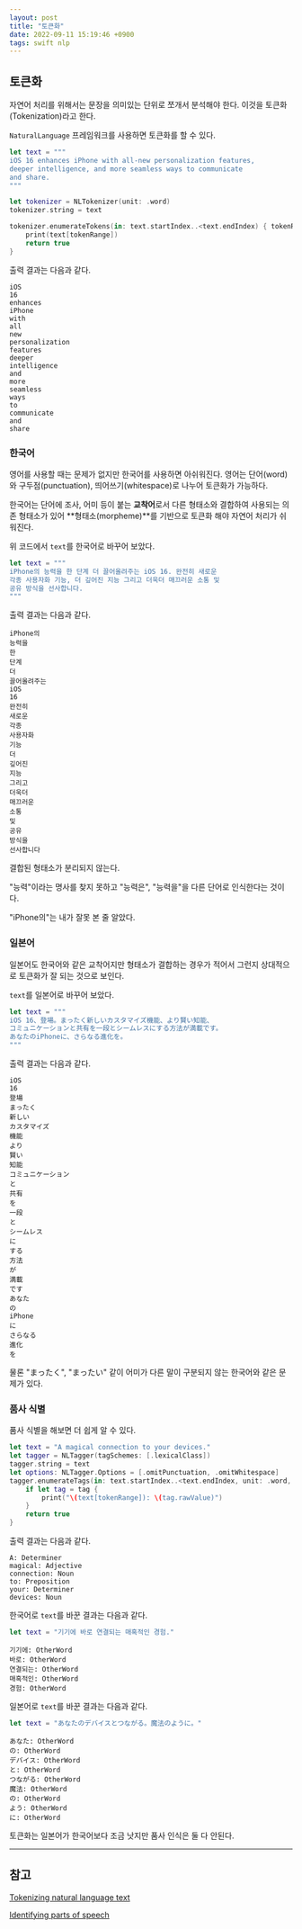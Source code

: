 ```yaml
---
layout: post
title: "토큰화"
date: 2022-09-11 15:19:46 +0900
tags: swift nlp
---
```


## 토큰화

자연어 처리를 위해서는 문장을 의미있는 단위로 쪼개서 분석해야 한다. 이것을 토큰화(Tokenization)라고 한다.

`NaturalLanguage` 프레임워크를 사용하면 토큰화를 할 수 있다.

```swift
let text = """
iOS 16 enhances iPhone with all-new personalization features,
deeper intelligence, and more seamless ways to communicate
and share.
"""

let tokenizer = NLTokenizer(unit: .word)
tokenizer.string = text

tokenizer.enumerateTokens(in: text.startIndex..<text.endIndex) { tokenRange, _ in
    print(text[tokenRange])
    return true
}
```

출력 결과는 다음과 같다.

```plaintext
iOS
16
enhances
iPhone
with
all
new
personalization
features
deeper
intelligence
and
more
seamless
ways
to
communicate
and
share
```

### 한국어

영어를 사용할 때는 문제가 없지만 한국어를 사용하면 아쉬워진다.
영어는 단어(word)와 구두점(punctuation), 띄어쓰기(whitespace)로 나누어 토큰화가 가능하다.

한국어는 단어에 조사, 어미 등이 붙는 **교착어**로서 다른 형태소와 결합하여 사용되는 의존 형태소가 있어 **형태소(morpheme)**를 기반으로 토큰화 해야 자연어 처리가 쉬워진다.

위 코드에서 `text`를 한국어로 바꾸어 보았다.

```swift
let text = """
iPhone의 능력을 한 단계 더 끌어올려주는 iOS 16. 완전히 새로운
각종 사용자화 기능, 더 깊어진 지능 그리고 더욱더 매끄러운 소통 및
공유 방식을 선사합니다.
"""
```

출력 결과는 다음과 같다.

```plaintext
iPhone의
능력을
한
단계
더
끌어올려주는
iOS
16
완전히
새로운
각종
사용자화
기능
더
깊어진
지능
그리고
더욱더
매끄러운
소통
및
공유
방식을
선사합니다
```

결합된 형태소가 분리되지 않는다.

"능력"이라는 명사를 찾지 못하고 "능력은", "능력을"을 다른 단어로 인식한다는 것이다.

"iPhone의"는 내가 잘못 본 줄 알았다.

### 일본어

일본어도 한국어와 같은 교착어지만 형태소가 결합하는 경우가 적어서 그런지 상대적으로 토큰화가 잘 되는 것으로 보인다.

`text`를 일본어로 바꾸어 보았다.

```swift
let text = """
iOS 16、登場。まったく新しいカスタマイズ機能、より賢い知能、
コミュニケーションと共有を一段とシームレスにする方法が満載です。
あなたのiPhoneに、さらなる進化を。
"""
```

출력 결과는 다음과 같다.

```plaintext
iOS
16
登場
まったく
新しい
カスタマイズ
機能
より
賢い
知能
コミュニケーション
と
共有
を
一段
と
シームレス
に
する
方法
が
満載
です
あなた
の
iPhone
に
さらなる
進化
を
```

물론 "まったく", "まったい" 같이 어미가 다른 말이 구분되지 않는 한국어와 같은 문제가 있다.

### 품사 식별

품사 식별을 해보면 더 쉽게 알 수 있다.

```swift
let text = "A magical connection to your devices."
let tagger = NLTagger(tagSchemes: [.lexicalClass])
tagger.string = text
let options: NLTagger.Options = [.omitPunctuation, .omitWhitespace]
tagger.enumerateTags(in: text.startIndex..<text.endIndex, unit: .word, scheme: .lexicalClass, options: options) { tag, tokenRange in
    if let tag = tag {
        print("\(text[tokenRange]): \(tag.rawValue)")
    }
    return true
}
```

출력 결과는 다음과 같다.

```plaintext
A: Determiner
magical: Adjective
connection: Noun
to: Preposition
your: Determiner
devices: Noun
```

한국어로 `text`를 바꾼 결과는 다음과 같다.

```swift
let text = "기기에 바로 연결되는 매혹적인 경험."
```

```plaintext
기기에: OtherWord
바로: OtherWord
연결되는: OtherWord
매혹적인: OtherWord
경험: OtherWord
```

일본어로 `text`를 바꾼 결과는 다음과 같다.

```swift
let text = "あなたのデバイスとつながる。魔法のように。"
```

```plaintext
あなた: OtherWord
の: OtherWord
デバイス: OtherWord
と: OtherWord
つながる: OtherWord
魔法: OtherWord
の: OtherWord
よう: OtherWord
に: OtherWord
```

토큰화는 일본어가 한국어보다 조금 낫지만 품사 인식은 둘 다 안된다.

---

## 참고

[Tokenizing natural language text](https://developer.apple.com/documentation/naturallanguage/tokenizing_natural_language_text)

[Identifying parts of speech](https://developer.apple.com/documentation/naturallanguage/identifying_parts_of_speech)
